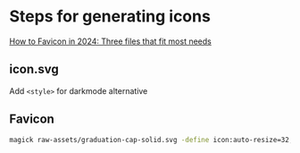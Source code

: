 # Steps for generating icons

[How to Favicon in 2024: Three files that fit most needs](https://evilmartians.com/chronicles/how-to-favicon-in-2021-six-files-that-fit-most-needs)

## icon.svg

Add `<style>` for darkmode alternative

## Favicon

```sh
magick raw-assets/graduation-cap-solid.svg -define icon:auto-resize=32,16 public/favicon.ico
```
